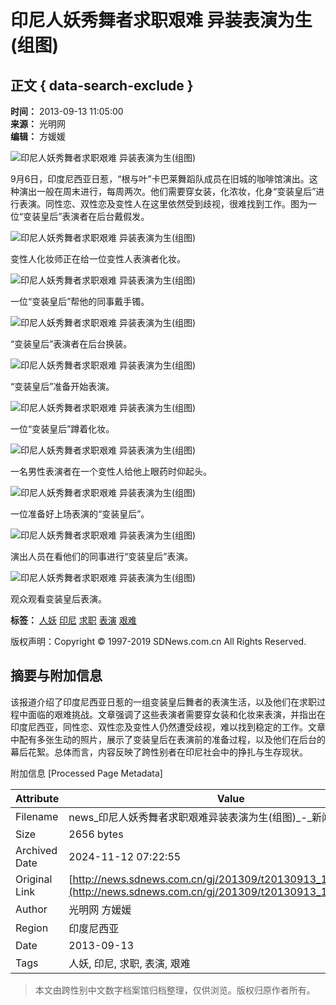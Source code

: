 # 印尼人妖秀舞者求职艰难 异装表演为生(组图)

## 正文 { data-search-exclude }


**时间：** 2013-09-13 11:05:00  
**来源：** 光明网  
**编辑：** 方媛媛  

![印尼人妖秀舞者求职艰难 异装表演为生(组图)](//pic01.sdnews.com.cn/news/gj/201309/W020130913398251210128.jpg)

9月6日，印度尼西亚日惹，“根与叶”卡巴莱舞蹈队成员在旧城的咖啡馆演出。这种演出一般在周末进行，每周两次。他们需要穿女装，化浓妆，化身“变装皇后”进行表演。同性恋、双性恋及变性人在这里依然受到歧视，很难找到工作。图为一位“变装皇后”表演者在后台戴假发。

![印尼人妖秀舞者求职艰难 异装表演为生(组图)](//pic01.sdnews.com.cn/news/gj/201309/W020130913398253083584.jpg)

变性人化妆师正在给一位变性人表演者化妆。

![印尼人妖秀舞者求职艰难 异装表演为生(组图)](//pic01.sdnews.com.cn/news/gj/201309/W020130913398253554228.jpg)

一位“变装皇后”帮他的同事戴手镯。

![印尼人妖秀舞者求职艰难 异装表演为生(组图)](//pic01.sdnews.com.cn/news/gj/201309/W020130913398254024043.jpg)

“变装皇后”表演者在后台换装。

![印尼人妖秀舞者求职艰难 异装表演为生(组图)](//pic01.sdnews.com.cn/news/gj/201309/W020130913398255738412.jpg)

“变装皇后”准备开始表演。

![印尼人妖秀舞者求职艰难 异装表演为生(组图)](//pic01.sdnews.com.cn/news/gj/201309/W020130913398256363178.jpg)

一位“变装皇后”蹲着化妆。

![印尼人妖秀舞者求职艰难 异装表演为生(组图)](//pic01.sdnews.com.cn/news/gj/201309/W020130913398257140045.jpg)

一名男性表演者在一个变性人给他上眼药时仰起头。

![印尼人妖秀舞者求职艰难 异装表演为生(组图)](//pic01.sdnews.com.cn/news/gj/201309/W020130913398257451380.jpg)

一位准备好上场表演的“变装皇后”。

![印尼人妖秀舞者求职艰难 异装表演为生(组图)](//pic01.sdnews.com.cn/news/gj/201309/W020130913398257920970.jpg)

演出人员在看他们的同事进行“变装皇后”表演。

![印尼人妖秀舞者求职艰难 异装表演为生(组图)](//pic01.sdnews.com.cn/news/gj/201309/W020130913398259487334.jpg)

观众观看变装皇后表演。

**标签：** [人妖](//www.sdnews.com.cn/tag/%E4%BA%BA%E5%A6%96) [印尼](//www.sdnews.com.cn/tag/%E5%8D%B0%E5%B0%BC) [求职](//www.sdnews.com.cn/tag/%E6%B1%82%E8%81%8C) [表演](//www.sdnews.com.cn/tag/%E8%A1%A8%E6%BC%94) [艰难](//www.sdnews.com.cn/tag/%E8%89%B0%E9%9A%BE)  

版权声明：Copyright © 1997-2019 SDNews.com.cn All Rights Reserved.  

## 摘要与附加信息

<!-- tcd_abstract -->
该报道介绍了印度尼西亚日惹的一组变装皇后舞者的表演生活，以及他们在求职过程中面临的艰难挑战。文章强调了这些表演者需要穿女装和化妆来表演，并指出在印度尼西亚，同性恋、双性恋及变性人仍然遭受歧视，难以找到稳定的工作。文章中配有多张生动的照片，展示了变装皇后在表演前的准备过程，以及他们在后台的幕后花絮。总体而言，内容反映了跨性别者在印尼社会中的挣扎与生存现状。
<!-- tcd_abstract_end -->

附加信息 [Processed Page Metadata]

| Attribute       | Value                                  |
|-----------------|----------------------------------------|
| Filename        | news_印尼人妖秀舞者求职艰难异装表演为生(组图)_-_新闻-_鲁网.md                             |
| Size            | 2656 bytes                           |
| Archived Date   | 2024-11-12 07:22:55                             |
| Original Link   | [http://news.sdnews.com.cn/gj/201309/t20130913_1354385.html](http://news.sdnews.com.cn/gj/201309/t20130913_1354385.html)                       |
| Author          | 光明网 方媛媛                               |
| Region          | 印度尼西亚                               |
| Date            | 2013-09-13                                 |
| Tags            | 人妖, 印尼, 求职, 表演, 艰难                                 |
>
> 本文由跨性别中文数字档案馆归档整理，仅供浏览。版权归原作者所有。
>